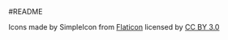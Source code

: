 #README

Icons made by SimpleIcon from [Flaticon](http://flaticon.com) licensed by <a href="http://creativecommons.org/licenses/by/3.0/" title="Creative Commons BY 3.0">CC BY 3.0</a></div>

